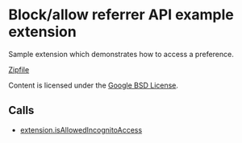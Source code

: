
Block/allow referrer API example extension
=======

Sample extension which demonstrates how to access a preference.

[Zipfile](http://developer.chrome.com/extensions/examples/api/preferences/enableReferrer.zip)

Content is licensed under the [Google BSD License](http://code.google.com/google_bsd_license.html).

Calls
-----

* [extension.isAllowedIncognitoAccess](https://developer.chrome.com/extensions/extension#method-isAllowedIncognitoAccess)